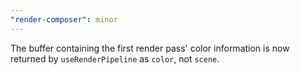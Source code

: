 ```yaml
---
"render-composer": minor
---
```


The buffer containing the first render pass' color information is now returned by `useRenderPipeline` as `color`, not `scene`.
